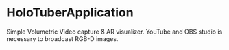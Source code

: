 # HoloTuberApplication
Simple Volumetric Video capture &amp; AR visualizer. YouTube and OBS studio is necessary to broadcast RGB-D images.
